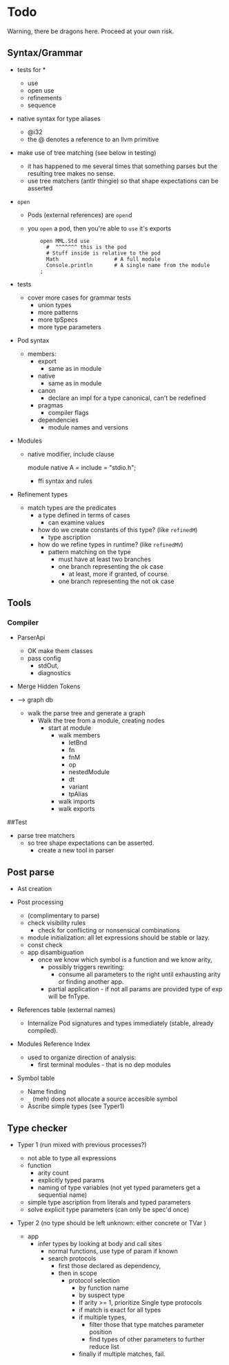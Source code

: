     
# Todo

Warning, there be dragons here.
Proceed at your own risk.

## Syntax/Grammar

* tests for
  *  
  * use
  * open use
  * refinements
  * sequence

* native syntax for type aliases
  * @i32 
  * the @ denotes a reference to an llvm primitive



* make use of tree matching (see below in testing)
  - it has happened to me several times that something parses but the resulting tree makes no sense.
  - use tree matchers (antlr thingie) so that shape expectations can be asserted


* `open`
    - Pods (external references) are `open`d
      
    - you `open` a pod, then you're able to `use` it's exports         


              open MML.Std use
                #  ^^^^^^^ this is the pod
                # Stuff inside is relative to the pod
                Math                  # A full module
                Console.println       # A single name from the module
              ;

* tests

  - cover more cases for grammar tests
    - union types
    - more patterns
    - more tpSpecs
    - more type parameters


* Pod syntax
    
  - members:
    - export
        - same as in module
    - native
        - same as in module
    - canon
        - declare an impl for a type canonical, can't be redefined
    - pragmas
        - compiler flags
    - dependencies
        - module names and versions

* Modules
  - native modifier, include clause 
       
       module native A = 
         include = "stdio.h";
     
     - ffi syntax and rules
 
* Refinement types 
  - match types are the predicates
    - a type defined in terms of cases
      - can examine values
    - how do we create constants of this type? (like `refinedM`)
      - type ascription
    - how do we refine types in runtime? (like `refinedMV`)
      - pattern matching on the type 
        - must have at least two branches
        - one branch representing the ok case
          - at least, more if granted, of course.
        - one branch representing the not ok case

## Tools

### Compiler 

  * ParserApi  
    - OK make them classes 
    - pass config
      - stdOut, 
      - diagnostics
      
  * Merge Hidden Tokens
    
  * --> graph db
    * walk the parse tree and generate a graph
      - Walk the tree from a module, creating nodes
        - start at module          
          - walk members
            * letBnd   
            * fn          
            * fnM         
            * op          
            * nestedModule
            * dt          
            * variant     
            * tpAlias     
          - walk imports
          - walk exports

##Test

* parse tree matchers
  * so tree shape expectations can be asserted.
    - create a new tool in parser
       

## Post parse 

* Ast creation
* Post processing 
    * (complimentary to parse)  
    * check visibility rules
      * check for conflicting or nonsensical combinations
    * module initialization: all let expressions should be stable or lazy.
    * const check 
  * app disambiguation 
      * once we know which symbol is a function and we know arity, 
        * possibly triggers rewriting:
          * consume all parameters to the right until exhausting arity or finding another app.
        * partial application - if not all params are provided type of exp will be fnType.
        
* References table (external names)
    * Internalize Pod signatures and types immediately (stable,  already compiled).
    
* Modules Reference Index
  * used to organize direction of analysis: 
    - first terminal modules - that is no dep modules

* Symbol table 
  * Name finding
  * `_` (meh) does not allocate a source accesible symbol
  * Ascribe simple types (see Typer1)


## Type checker

* Typer 1 (run mixed with previous processes?)
  * not able to type all expressions
  * function 
    * arity count
    * explicitly typed params  
    * naming of type variables (not yet typed parameters get a sequential name)
  * simple type ascription from literals and typed parameters
  * solve explicit type parameters (can only be spec'd once)

* Typer 2 (no type should be left unknown: either concrete or TVar )  
  * app
    * infer types by looking at body and call sites
      * normal functions, use type of param if known
      * search protocols 
        * first those declared as dependency,
        * then in scope
          * protocol selection
            * by function name
            * by suspect type
            * If arity >= 1, prioritize Single type protocols
            * if match is exact for all types
            * if multiple types, 
              * filter those that type matches parameter position
              * find types of other parameters to further reduce list
            * finally if multiple matches, fail.
    
    
